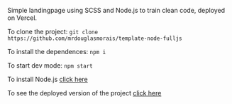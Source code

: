 Simple landingpage using SCSS and Node.js to train clean code, deployed on Vercel.

To clone the project:
`git clone https://github.com/mrdouglasmorais/template-node-fulljs`

To install the dependences:
`npm i`

To start dev mode:
`npm start`

To install Node.js [click here](https://nodejs.org/en/)

To see the deployed version of the project [click here](https://boaspraticasteste.vercel.app/)
